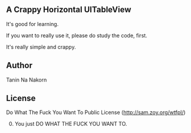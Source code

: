 A Crappy Horizontal UITableView
--------------------------------------------------

It's good for learning.

If you want to really use it, please do study the code, first.


It's really simple and crappy.


Author
------------------
Tanin Na Nakorn


License
---------

Do What The Fuck You Want To Public License (http://sam.zoy.org/wtfpl/)

0. You just DO WHAT THE FUCK YOU WANT TO.